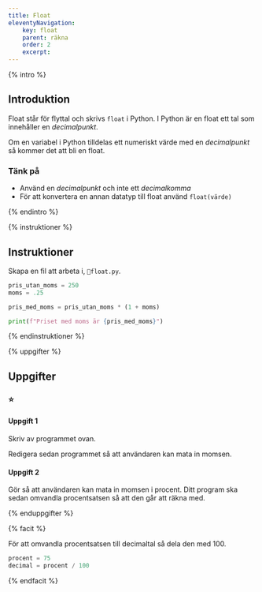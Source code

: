 ```yaml
---
title: Float
eleventyNavigation:
    key: float
    parent: räkna
    order: 2
    excerpt:
---
```


{% intro %}

## Introduktion

Float står för flyttal och skrivs `float` i Python. I Python är en float ett tal som innehåller en _decimalpunkt_.

Om en variabel i Python tilldelas ett numeriskt värde med en _decimalpunkt_ så kommer det att bli en float.

### Tänk på

-   Använd en _decimalpunkt_ och inte ett _decimalkomma_
-   För att konvertera en annan datatyp till float använd `float(värde)`

{% endintro %}

{% instruktioner %}

## Instruktioner

Skapa en fil att arbeta i, `📄float.py`.

```python
pris_utan_moms = 250
moms = .25

pris_med_moms = pris_utan_moms * (1 + moms)

print(f"Priset med moms är {pris_med_moms}")
```

{% endinstruktioner %}

{% uppgifter %}

## Uppgifter

### ⭐

#### Uppgift 1

Skriv av programmet ovan.

Redigera sedan programmet så att användaren kan mata in momsen.

#### Uppgift 2

Gör så att användaren kan mata in momsen i procent.
Ditt program ska sedan omvandla procentsatsen så att den går att räkna med.

{% enduppgifter %}

{% facit %}

För att omvandla procentsatsen till decimaltal så dela den med 100.

```python
procent = 75
decimal = procent / 100
```

{% endfacit %}
